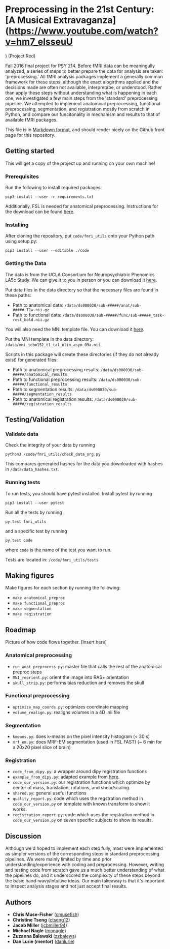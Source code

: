 # Preprocessing in the 21st Century: [A Musical Extravaganza](https://www.youtube.com/watch?v=hm7_elsseuU
) (Project Red)

Fall 2016 final project for PSY 214.
Before fMRI data can be meaningully analyzed, a series of steps to better prepare the data for analysis are taken: 'preprocessing.' All fMRI analysis packages implement a generally common framework for these steps, although the exact alogirthms applied and the decisions made are often not available, interpretabe, or understood. Rather than apply these steps without understanding what is happening in each one, we  investigated a few main steps from the 'standard' preprocessing pipeline. We attempted to implement anatomical preprocessing, functional preprocessing, segmentation, and registration mostly from scratch in Python, and compare our funcitonality in mechanism and results to that of available fMRI packages.

This file is in [Markdown
format](http://daringfireball.net/projects/markdown), and should render nicely
on the Github front page for this repository.

## Getting started

This will get a copy of the project up and running on your own machine!

### Prerequisites

Run the following to install required packages:

```
pip3 install --user -r requirements.txt
```
Additionally, FSL is needed for anatomical preprocessing. Instructions for the download can be found [here](https://fsl.fmrib.ox.ac.uk/fsldownloads/fsldownloadmain.html).

### Installing

After cloning the repository, put `code/fmri_utils` onto your Python path using setup.py:

```
pip3 install --user --editable ./code
```

### Getting the Data

The data is from the UCLA Consortium for Neuropsychiatric Phenomics LA5c Study. We can give it to you in person or you can download it [here](https://openfmri.org/dataset/ds000030/).

Put data files in the data directory so that the necessary files are found in these paths:

* Path to anatomical data: `/data/ds000030/sub-#####/anat/sub-#####_T1w.nii.gz`
* Path to functional data: `/data/ds000030/sub-#####/func/sub-#####_task-rest_bold.nii.gz`

You will also need the MNI template file. You can download it [here](https://bic-berkeley.github.io/psych-214-fall-2016/_downloads/mni_icbm152_t1_tal_nlin_asym_09a.nii).

Put the MNI template in the data directory: `/data/mni_icbm152_t1_tal_nlin_asym_09a.nii`.

Scripts in this package will create these directories (if they do not already exist) for generated files:

* Path to anatomical preprocessing results: `/data/ds000030/sub-#####/anatomical_results`
* Path to functional preprocessing results: `/data/ds000030/sub-#####/functional_results`
* Path to segmentation results: `/data/ds000030/sub-#####/segmentation_results`
* Path to anatomical registration results: `/data/ds000030/sub-#####/registration_results`


## Testing/Validation

### Validate data
Check the integrity of your data by running

```
python3 /code/fmri_utils/check_data_org.py
```

This compares generated hashes for the data you downloaded with hashes in `/data/data_hashes.txt`.

### Running tests
To run tests, you should have pytest installed. Install pytest by running

 ```
 pip3 install --user pytest
 ```

Run all the tests by running

```
py.test fmri_utils
```

and a specific test by running

```
py.test code
```

where ```code``` is the name of the test you want to run.    

Tests are located in: `/code/fmri_utils/tests`

## Making figures
Make figures for each section by running the following:
* `make anatomical_preproc`
* `make functional_preproc`
* `make segmentation`
* `make registration`

## Roadmap

Picture of how code flows together. [Insert here]

### Anatomical preprocessing
* `run_anat_preprocess.py`: master file that calls the rest of the anatomical preproc steps
* `MNI_reorient.py`: orient the image into RAS+ orientation
* `skull_strip.py`: performs bias reduction and removes the skull

### Functional preprocessing
* `optimize_map_coords.py`: optimizes coordinate mapping
* `volume_realign.py`: realigns volumes in a 4D .nii file

### Segmentation
* `kmeans.py`: does k-means on the pixel intensity histogram (< 30 s)
* `mrf_em.py`: does MRF-EM segmentation (used in FSL FAST) (~ 6 min for a 20x20 pixel slice of brain)

### Registration
* `code_from_dipy.py`: a wrapper around dipy registration functions
* `example_from_dipy.py`: adapted example from [here](http://nipy.org/dipy/examples_built/affine_registration_3d.html#example-affine-registration-3d).
* `code_our_version.py`: our registration functions which optimize by center of mass, translation, rotations, and shear/scaling.
* `shared.py`: general useful functions
* `quality_report.py`: code which uses the regstration method in `code_our_version.py` on template with known transform to show it works.
* `registration_report.py`: code which uses the regstration method in `code_our_version.py` on seven specific subjects to show its results.

## Discussion
Although we'd hoped to implement each step fully, most were implemented as simpler versions of the corresponding steps in standard preprocessing pipelines. We were mainly limited by time and prior understanding/experience with coding and preprocessing. However, writing and testing code from scratch gave us a much better understanding of what the pipelines do,  and it underscored the complexity of these steps beyond the basic hand-wavy/intuitive ideas. Our main takeaway is that it's important to inspect analysis stages and not just accept final results.

## Authors
* **Chris Muse-Fisher** ([cmusefish](https://github.com/cmusefish))
* **Christine Tseng** ([ctseng12](https://github.com/ctseng12))
* **Jacob Miller** ([jcbmiller94](https://github.com/jcbmiller94))
* **Michael Nagle** ([mpnagle](https://github.com/mpnagle))
* **Zuzanna Balewski** ([zzbalews](https://github.com/zzbalews))
* **Dan Lurie (mentor)** ([danlurie](https://github.com/danlurie))
